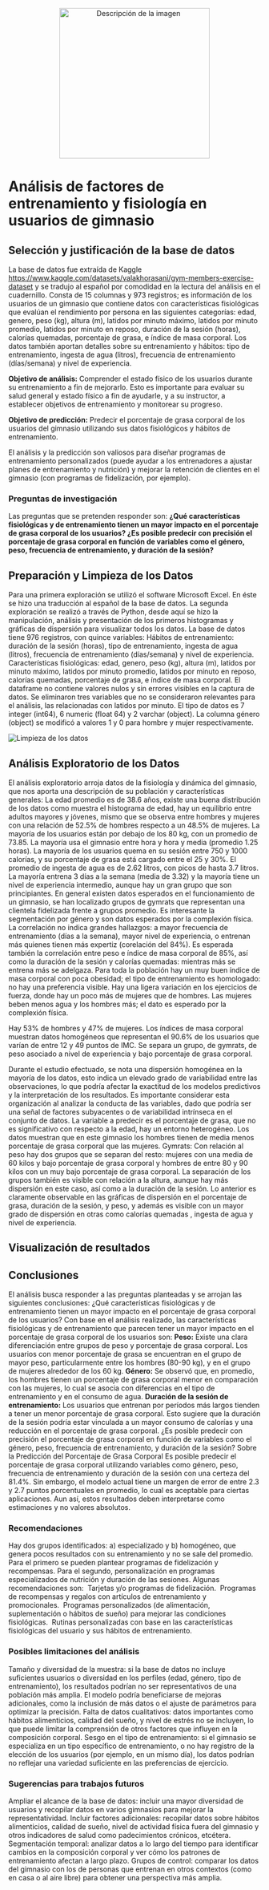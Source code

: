 <p align="center">
  <img src="(https://github.com/user-attachments/assets/3bb12fd4-a8da-4957-b74d-7c058b764294)" alt="Descripción de la imagen" width="300" />

# Análisis de factores de entrenamiento y fisiología en usuarios de gimnasio

## Selección y justificación de la base de datos
La base de datos fue extraída de Kaggle https://www.kaggle.com/datasets/valakhorasani/gym-members-exercise-dataset y se tradujo al español por comodidad en la lectura del análisis en el cuadernillo. Consta de 15 columnas y 973 registros; es información de los usuarios de un gimnasio que contiene datos con características fisiológicas que evalúan el rendimiento por persona en las siguientes categorías: edad, genero, peso (kg), altura (m), latidos por minuto máximo, latidos por minuto promedio, latidos por minuto en reposo, duración de la sesión (horas), calorías quemadas, porcentaje de grasa, e índice de masa corporal. Los datos también aportan detalles sobre su entrenamiento y hábitos: tipo de entrenamiento, ingesta de agua (litros), frecuencia de entrenamiento (días/semana) y nivel de experiencia.

**Objetivo de análisis:** Comprender el estado físico de los usuarios durante su entrenamiento a fin de mejorarlo. Esto es importante para evaluar su salud general y estado físico a fin de ayudarle, y a su instructor, a establecer objetivos de entrenamiento y monitorear su progreso.

**Objetivo de predicción:** Predecir el porcentaje de grasa corporal de los usuarios del gimnasio utilizando sus datos fisiológicos y hábitos de entrenamiento.

El análisis y la predicción son valiosos para diseñar programas de entrenamiento personalizados (puede ayudar a los entrenadores a ajustar planes de entrenamiento y nutrición) y mejorar la retención de clientes en el gimnasio (con programas de fidelización, por ejemplo).

### Preguntas de investigación
Las preguntas que se pretenden responder son: **¿Qué características fisiológicas y de entrenamiento tienen un mayor impacto en el porcentaje de grasa corporal de los usuarios? ¿Es posible predecir con precisión el porcentaje de grasa corporal en función de variables como el género, peso, frecuencia de entrenamiento, y duración de la sesión?**

## Preparación y Limpieza de los Datos
Para una primera exploración se utilizó el software Microsoft Excel. En éste se hizo una traducción al español de la base de datos. La segunda exploración se realizó a través de Python, desde aquí se hizo la manipulación, análisis y presentación de los primeros histogramas y gráficas de dispersión para visualizar todos los datos.
La base de datos tiene 976 registros, con quince variables: 
Hábitos de entrenamiento: duración de la sesión (horas), tipo de entrenamiento, ingesta de agua (litros), frecuencia de entrenamiento (días/semana) y nivel de experiencia.
Características fisiológicas: edad, genero, peso (kg), altura (m), latidos por minuto máximo, latidos por minuto promedio, latidos por minuto en reposo, calorías quemadas, porcentaje de grasa, e índice de masa corporal.
El dataframe no contiene valores nulos y sin errores visibles en la captura de datos. Se eliminaron tres variables que no se consideraron relevantes para el análisis, las relacionadas con latidos por minuto.
El tipo de datos es 7 integer (int64), 6 numeric (float 64) y 2 varchar (object). La columna género (object) se modificó a valores 1 y 0 para hombre y mujer respectivamente.

![Limpieza de los datos](https://github.com/user-attachments/assets/54eede55-0609-4cd6-80bf-96fb14ab7490)

 
## Análisis Exploratorio de los Datos
El análisis exploratorio arroja datos de la fisiología y dinámica del gimnasio, que nos aporta una descripción de su población y características generales:
La edad promedio es de 38.6 años, existe una buena distribución de los datos como muestra el histograma de edad, hay un equilibrio entre adultos mayores y jóvenes, mismo que se observa entre hombres y mujeres con una relación de 52.5% de hombres respecto a un 48.5% de mujeres. La mayoría de los usuarios están por debajo de los 80 kg, con un promedio de 73.85. La mayoría usa el gimnasio entre hora y hora y media (promedio 1.25 horas).
La mayoría de los usuarios quema en su sesión entre 750 y 1000 calorías, y su porcentaje de grasa está cargado entre el 25 y 30%. El promedio de ingesta de agua es de 2.62 litros, con picos de hasta 3.7 litros. La mayoría entrena 3 días a la semana (media de 3.32) y la mayoría tiene un nivel de experiencia intermedio, aunque hay un gran grupo que son principiantes.
En general existen datos esperados en el funcionamiento de un gimnasio, se han localizado grupos de gymrats que representan una clientela fidelizada frente a grupos promedio. Es interesante la segmentación por género y son datos esperados por la complexión física.
La correlación no indica grandes hallazgos: a mayor frecuencia de entrenamiento (días a la semana), mayor nivel de experiencia, o entrenan más quienes tienen más expertiz (corelación del 84%). Es esperada también la correlación entre peso e índice de masa corporal de 85%, así como la duración de la sesión y calorías quemadas: mientras más se entrena más se adelgaza.
Para toda la población hay un muy buen índice de masa corporal con poca obesidad; el tipo de entrenamiento es homologado: no hay una preferencia visible. Hay una ligera variación en los ejercicios de fuerza, donde hay un poco más de mujeres que de hombres. Las mujeres beben menos agua y los hombres más; el dato es esperado por la complexión física.


Hay 53% de hombres y 47% de mujeres. Los índices de masa corporal muestran datos homogéneos que representan el 90.6% de los  usuarios que varían de entre 12 y 49 puntos de IMC. Se separa un grupo, de gymrats, de peso asociado a nivel de experiencia y bajo porcentaje de grasa corporal.



Durante el estudio efectuado, se nota una dispersión homogénea en la mayoría de los datos, esto indica un elevado grado de variabilidad entre las observaciones, lo que podría afectar la exactitud de los modelos predictivos y la interpretación de los resultados. Es importante considerar esta organización al analizar la conducta de las variables, dado que podría ser una señal de factores subyacentes o de variabilidad intrínseca en el conjunto de datos.
La variable a predecir es el porcentaje de grasa, que no es significativo con respecto a la edad, hay un entorno heterogéneo. Los datos muestran que en este gimnasio los hombres tienen de media menos porcentaje de grasa corporal que las mujeres.
Gymrats: Con relación al peso hay dos grupos que se separan del resto: mujeres con una media de 60 kilos y bajo porcentaje de grasa corporal y hombres de entre 80 y 90 kilos con un muy bajo porcentaje de grasa corporal. La separación de los grupos también es visible con relación a la altura, aunque hay más dispersión en este caso, así como a la duración de la sesión.
Lo anterior es claramente observable en las gráficas de dispersión en el porcentaje de grasa, duración de la sesión, y peso, y además es visible con un mayor grado de dispersión en otras como calorías quemadas , ingesta de agua y nivel de experiencia.  

## Visualización de resultados




## Conclusiones
El análisis busca responder a las preguntas planteadas y se arrojan las siguientes conclusiones:
¿Qué características fisiológicas y de entrenamiento tienen un mayor impacto en el porcentaje de grasa corporal de los usuarios? Con base en el análisis realizado, las características fisiológicas y de entrenamiento que parecen tener un mayor impacto en el porcentaje de grasa corporal de los usuarios son:
**Peso:** Existe una clara diferenciación entre grupos de peso y porcentaje de grasa corporal. Los usuarios con menor porcentaje de grasa se encuentran en el grupo de mayor peso, particularmente entre los hombres (80-90 kg), y en el grupo de mujeres alrededor de los 60 kg.
**Género:** Se observó que, en promedio, los hombres tienen un porcentaje de grasa corporal menor en comparación con las mujeres, lo cual se asocia con diferencias en el tipo de entrenamiento y en el consumo de agua.
**Duración de la sesión de entrenamiento:** Los usuarios que entrenan por períodos más largos tienden a tener un menor porcentaje de grasa corporal. Esto sugiere que la duración de la sesión podría estar vinculada a un mayor consumo de calorías y una reducción en el porcentaje de grasa corporal.
¿Es posible predecir con precisión el porcentaje de grasa corporal en función de variables como el género, peso, frecuencia de entrenamiento, y duración de la sesión? Sobre la Predicción del Porcentaje de Grasa Corporal Es posible predecir el porcentaje de grasa corporal utilizando variables como género, peso, frecuencia de entrenamiento y duración de la sesión con una certeza del 81.4%. Sin embargo, el modelo actual tiene un margen de error de entre 2.3 y 2.7 puntos porcentuales en promedio, lo cual es aceptable para ciertas aplicaciones. Aun así, estos resultados deben interpretarse como estimaciones y no valores absolutos.

### Recomendaciones
Hay dos grupos identificados: a) especializado y b) homogéneo, que genera pocos resultados con su entrenamiento y no se sale del promedio. Para el primero se pueden plantear programas de fidelización y recompensas. Para el segundo, personalización en programas especializados de nutrición y duración de las sesiones. Algunas recomendaciones son: 
Tarjetas y/o programas de fidelización. 
Programas de recompensas y regalos con artículos de entrenamiento y  promocionales. 
Programas personalizados (de alimentación, suplementación o hábitos de sueño) para mejorar las condiciones fisiológicas. 
Rutinas personalizadas con base en las características fisiológicas del usuario y sus hábitos de entrenamiento.

### Posibles limitaciones del análisis
Tamaño y diversidad de la muestra: si la base de datos no incluye suficientes usuarios o diversidad en los perfiles (edad, género, tipo de entrenamiento), los resultados podrían no ser representativos de una población más amplia. El modelo podría beneficiarse de mejoras adicionales, como la inclusión de más datos o el ajuste de parámetros para optimizar la precisión.
Falta de datos cualitativos: datos importantes como hábitos alimenticios, calidad del sueño, y nivel de estrés no se incluyen, lo que puede limitar la comprensión de otros factores que influyen en la composición corporal.
Sesgo en el tipo de entrenamiento: si el gimnasio se especializa en un tipo específico de entrenamiento, o no hay registro de la elección de los usuarios (por ejemplo, en un mismo día), los datos podrían no reflejar una variedad suficiente en las preferencias de ejercicio.

### Sugerencias para trabajos futuros
Ampliar el alcance de la base de datos: incluir una mayor diversidad de usuarios y recopilar datos en varios gimnasios para mejorar la representatividad.
Incluir factores adicionales: recopilar datos sobre hábitos alimenticios, calidad de sueño, nivel de actividad física fuera del gimnasio y otros indicadores de salud como padecimientos crónicos, etcétera.
Segmentación temporal: analizar datos a lo largo del tiempo para identificar cambios en la composición corporal y ver cómo los patrones de entrenamiento afectan a largo plazo.
Grupos de control: comparar los datos del gimnasio con los de personas que entrenan en otros contextos (como en casa o al aire libre) para obtener una perspectiva más amplia.


